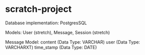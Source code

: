 # scratch-project

Database implementation: PostgresSQL

Models: User (stretch), Message, Session (stretch)

Message Model:
content (Data Type: VARCHAR)
user (Data Type: VARCHARXT)
time_stamp (Data Type: DATE)

